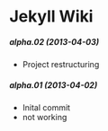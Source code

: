 # Jekyll Wiki

##### alpha.02 (2013-04-03)

- Project restructuring

##### alpha.01 (2013-04-02)

-  Inital commit
-  not working
